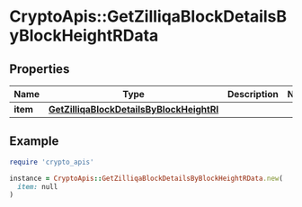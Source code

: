 # CryptoApis::GetZilliqaBlockDetailsByBlockHeightRData

## Properties

| Name | Type | Description | Notes |
| ---- | ---- | ----------- | ----- |
| **item** | [**GetZilliqaBlockDetailsByBlockHeightRI**](GetZilliqaBlockDetailsByBlockHeightRI.md) |  |  |

## Example

```ruby
require 'crypto_apis'

instance = CryptoApis::GetZilliqaBlockDetailsByBlockHeightRData.new(
  item: null
)
```

